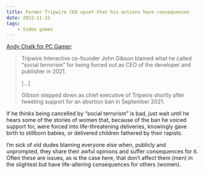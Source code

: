 ```yaml
---
title: Former Tripwire CEO upset that his actions have consequences
date: 2022-11-22
tags:
    - Video games
---
```


[Andy Chalk for PC Gamer](https://www.pcgamer.com/former-tripwire-ceo-tells-tucker-carlson-that-cancel-culture-destroyed-him/):

> Tripwire Interactive co-founder John Gibson blamed what he called “social terrorism” for being forced out as CEO of the developer and publisher in 2021.
> 
> \[…\]
> 
> Gibson stepped down as chief executive of Tripwire shortly after tweeting support for an abortion ban in September 2021.

If he thinks being cancelled by “social terrorism” is bad, just wait until he hears some of the stories of women that, because of the ban he voiced support for, were forced into life-threatening deliveries, knowingly gave birth to stillborn babies, or delivered children fathered by their rapists.

I’m sick of old dudes blaming everyone else when, publicly and unprompted, they share their awful opinions and suffer consequences for it. Often these are issues, as is the case here, that don’t affect them (men) in the slightest but have life-altering consequences for others (women).
